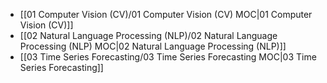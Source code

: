 - [[01 Computer Vision (CV)/01 Computer Vision (CV) MOC|01 Computer Vision (CV)]]
- [[02 Natural Language Processing (NLP)/02 Natural Language Processing (NLP) MOC|02 Natural Language Processing (NLP)]]
- [[03 Time Series Forecasting/03 Time Series Forecasting MOC|03 Time Series Forecasting]]